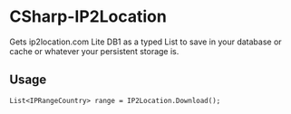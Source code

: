 CSharp-IP2Location
==================

Gets ip2location.com Lite DB1 as a typed List to save in your database or cache or whatever your persistent storage is.

Usage
-----
`List<IPRangeCountry> range = IP2Location.Download();`
